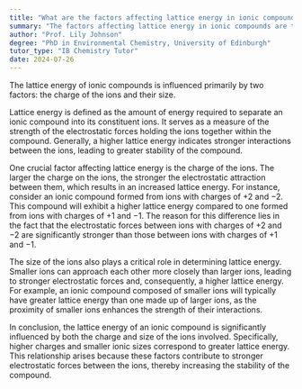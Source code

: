 ```yaml
---
title: "What are the factors affecting lattice energy in ionic compounds?"
summary: "The factors affecting lattice energy in ionic compounds are the charge on the ions and the size of the ions."
author: "Prof. Lily Johnson"
degree: "PhD in Environmental Chemistry, University of Edinburgh"
tutor_type: "IB Chemistry Tutor"
date: 2024-07-26
---
```


The lattice energy of ionic compounds is influenced primarily by two factors: the charge of the ions and their size.

Lattice energy is defined as the amount of energy required to separate an ionic compound into its constituent ions. It serves as a measure of the strength of the electrostatic forces holding the ions together within the compound. Generally, a higher lattice energy indicates stronger interactions between the ions, leading to greater stability of the compound.

One crucial factor affecting lattice energy is the charge of the ions. The larger the charge on the ions, the stronger the electrostatic attraction between them, which results in an increased lattice energy. For instance, consider an ionic compound formed from ions with charges of $+2$ and $-2$. This compound will exhibit a higher lattice energy compared to one formed from ions with charges of $+1$ and $-1$. The reason for this difference lies in the fact that the electrostatic forces between ions with charges of $+2$ and $-2$ are significantly stronger than those between ions with charges of $+1$ and $-1$.

The size of the ions also plays a critical role in determining lattice energy. Smaller ions can approach each other more closely than larger ions, leading to stronger electrostatic forces and, consequently, a higher lattice energy. For example, an ionic compound composed of smaller ions will typically have greater lattice energy than one made up of larger ions, as the proximity of smaller ions enhances the strength of their interactions.

In conclusion, the lattice energy of an ionic compound is significantly influenced by both the charge and size of the ions involved. Specifically, higher charges and smaller ionic sizes correspond to greater lattice energy. This relationship arises because these factors contribute to stronger electrostatic forces between the ions, thereby increasing the stability of the compound.
    